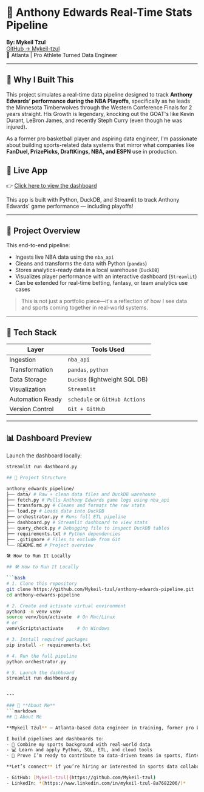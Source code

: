 # 🏀 Anthony Edwards Real-Time Stats Pipeline

**By: Mykeil Tzul**  
[GitHub → Mykeil-tzul](https://github.com/Mykeil-tzul)  
📍 Atlanta | Pro Athlete Turned Data Engineer

---

## 🎯 Why I Built This

This project simulates a real-time data pipeline designed to track **Anthony Edwards’ performance during the NBA Playoffs**, specifically as he leads the Minnesota Timberwolves through the Western Conference Finals for 2 years straight. His Growth is legendary, knocking out the GOAT's like Kevin Durant, LeBron James, and recently Steph Curry (even though he was injured).

As a former pro basketball player and aspiring data engineer, I'm passionate about building sports-related data systems that mirror what companies like **FanDuel, PrizePicks, DraftKings, NBA, and ESPN** use in production.

## 🚀 Live App

👉 [Click here to view the dashboard](https://mykeil-tzul-anthony-edwards-pipeline.streamlit.app)

This app is built with Python, DuckDB, and Streamlit to track Anthony Edwards' game performance — including playoffs!

---

## 🚀 Project Overview

This end-to-end pipeline:
- Ingests live NBA data using the `nba_api`
- Cleans and transforms the data with Python (`pandas`)
- Stores analytics-ready data in a local warehouse (`DuckDB`)
- Visualizes player performance with an interactive dashboard (`Streamlit`)
- Can be extended for real-time betting, fantasy, or team analytics use cases

> This is not just a portfolio piece—it's a reflection of how I see data and sports coming together in real-world systems.

---

## 🧰 Tech Stack

| Layer             | Tools Used                      |
|------------------|----------------------------------|
| Ingestion        | `nba_api`                        |
| Transformation   | `pandas`, `python`               |
| Data Storage     | `DuckDB` (lightweight SQL DB)    |
| Visualization    | `Streamlit`                      |
| Automation Ready | `schedule` or `GitHub Actions`   |
| Version Control  | `Git + GitHub`                   |

---

## 📊 Dashboard Preview

Launch the dashboard locally:
```bash
streamlit run dashboard.py

## 📁 Project Structure

anthony_edwards_pipeline/
├── data/ # Raw + clean data files and DuckDB warehouse
├── fetch.py # Pulls Anthony Edwards game logs using nba_api
├── transform.py # Cleans and formats the raw stats
├── load.py # Loads data into DuckDB
├── orchestrator.py # Runs full ETL pipeline
├── dashboard.py # Streamlit dashboard to view stats
├── query_check.py # Debugging file to inspect DuckDB tables
├── requirements.txt # Python dependencies
├── .gitignore # Files to exclude from Git
└── README.md # Project overview

🛠 How to Run It Locally

## 🛠 How to Run It Locally

```bash
# 1. Clone this repository
git clone https://github.com/Mykeil-tzul/anthony-edwards-pipeline.git
cd anthony-edwards-pipeline

# 2. Create and activate virtual environment
python3 -m venv venv
source venv/bin/activate  # On Mac/Linux
# or
venv\Scripts\activate     # On Windows

# 3. Install required packages
pip install -r requirements.txt

# 4. Run the full pipeline
python orchestrator.py

# 5. Launch the dashboard
streamlit run dashboard.py


---

### 📣 **About Me**
```markdown
## 📣 About Me

**Mykeil Tzul** — Atlanta-based data engineer in training, former pro basketball player, and tech sales professional.

I build pipelines and dashboards to:
- 🏀 Combine my sports background with real-world data
- 💻 Learn and apply Python, SQL, ETL, and cloud tools
- 🚀 Prove I’m ready to contribute to data-driven teams in sports, fintech, or analytics

**Let’s connect** if you’re hiring or interested in sports data collaboration!

- GitHub: [Mykeil-tzul](https://github.com/Mykeil-tzul)
- LinkedIn: *(https://www.linkedin.com/in/mykeil-tzul-8a7682206/)*

